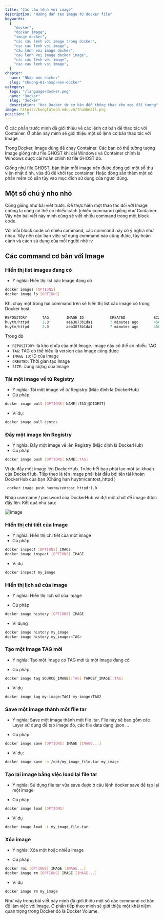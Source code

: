 ```yaml
---
title: "Các câu lệnh với image"
description: "Hướng dẫn tạo image từ docker file"
keywords:
  [
    "docker",
    "docker image",
    "image docker",
    "các câu lệnh với image trong docker",
    "cac cau lenh voi image",
    "câu lệnh với image docker",
    "cau lenh voi image docker image",
    "các câu lệnh với image",
    "cac cau lenh voi image",
  ]
chapter:
  name: "Nhập môn docker"
  slug: "chuong-01-nhap-mon-docker"
category:
  logo: "/language/docker.png"
  name: "Docker"
  slug: "docker"
  description: "Học Docker từ cơ bản đến thông thạo cho mọi đối tượng"
image: https://kungfutech.edu.vn/thumbnail.png
position: 7
---
```


Ở các phần trước mình đã giới thiệu về các lệnh cơ bản để thao tác với Container. Ở phần này mình sẽ giới thiệu một số lệnh cơ bản thao tác với Image.

Trong Docker, Image dùng để chạy Container. Các bạn có thể tưởng tượng Image giống như file GHOST khi cài Windows và Container chính là Windows được cài hoàn chỉnh từ file GHOST đó.

Giống như file GHOST, bản thân mỗi image nên được đóng gói một số thư viện nhất định, vừa đủ để khởi tạo container. Hoặc đóng sẵn thêm một số phần mềm có sẵn tùy vào mục đích sử dụng của người dùng.

## Một số chú ý nho nhỏ

Cũng giống như bài viết trước. Để thực hiện một thao tác đối với Image chúng ta cũng có thể có nhiều cách (nhiều command) giống như Container. Vậy nên bài viết này mình cũng sẽ viết nhiều command trong một block code.

Với mỗi block code có nhiều command, các command này có ý nghĩa như nhau. Vậy nên các bạn việc sử dụng command nào cũng được, tùy hoàn cảnh và cách sử dụng của mỗi người nhé :v

## Các command cơ bản với Image

### Hiển thị list images đang có

- Ý nghĩa: Hiển thị list các Image đang có

```bash
docker images [OPTIONS]
docker image ls [OPTIONS]
```

Khi chạy một trong hai command trên sẽ hiển thị list các image có trong Docker host.

```s
REPOSITORY       TAG        IMAGE ID            CREATED             SIZE
huytm/httpd      1.0        aea3873b1da1        7 minutes ago       458MB
huytm/httpd      2.0        aea3873b1da1        7 minutes ago       458MB
```

Trong đó

- `REPOSITORY`: là kho chứa của một Image. Image này có thể có nhiều TAG
- `TAG`: TAG có thể hiểu là version của Image cũng được
- `IMAGE ID`: ID của Image
- `CREATED`: Thời gian tạo Image
- `SIZE`: Dung lượng của Image

### Tải một image về từ Registry

- Ý nghĩa: Tải một image về từ Registry (Mặc định là DockerHub)
- Cú pháp:

```bash
docker image pull [OPTIONS] NAME[:TAG|@DIGEST]
```

- Ví dụ:

```bash
docker image pull centos
```

### Đẩy một image lên Registry

- Ý nghĩa: Đẩy một image về lên Registry (Mặc định là DockerHub)
- Cú pháp:

```bash
docker image push [OPTIONS] NAME[:TAG]
```

Ví dụ đẩy một image lên DockerHub. Trước hết bạn phải tạo một tài khoản của DockerHub. Tiếp theo là tên Image phải bắt đầu bởi tên tài khoản DockerHub của bạn (Chẳng hạn huytm/centost_httpd )

```bash
 docker image push huytm/centost_httpd:1.0
```

Nhập username / password của DockerHub và đợi một chút để image được đẩy lên. Kết quả như sau:

![image](https://user-images.githubusercontent.com/29374426/118496411-4ea99200-b74e-11eb-900f-764d66f0fe28.png)

### Hiển thị chi tiết của Image

- Ý nghĩa: Hiển thị chi tiết của một image
- Cú pháp

```bash
docker inspect [OPTIONS] IMAGE
docker image inspect [OPTIONS] IMAGE
```

- Ví dụ

```bash
docker inspect my_image
```

### Hiển thị lịch sử của image

- Ý nghĩa: Hiển thị lịch sử của image

- Cú pháp

```bash
docker image history [OPTIONS] IMAGE
```

- Ví dụng

```bash
docker image history my_image
docker image history my_image:<TAG>
```

### Tạo một Image TAG mới

- Ý nghĩa: Tạo một Image có TAG mới từ một Image đang có

- Cú pháp

```bash
docker image tag SOURCE_IMAGE[:TAG] TARGET_IMAGE[:TAG]
```

- Ví dụ

```bash
docker image tag my-image:TAG1 my-image:TAG2
```

### Save một image thành môt file tar

- Ý nghĩa: Save một image thành một file .tar. File này sẽ bao gồm các Layer sử dụng để tạo image đó, các file data dạng .json …

- Cú pháp

```bash
docker image save [OPTIONS] IMAGE [IMAGE...]
```

- Ví dụ:

```bash
docker image save -o /opt/my_image_file.tar my_image
```

### Tạo lại image bằng việc load lại file tar

- Ý nghĩa: Sử dụng file tar vừa save được ở câu lệnh docker save để tạo lại một image

- Cú pháp

```bash
docker image load [OPTIONS]
```

- Ví dụ

```bash
docker image load -i my_image_file.tar
```

### Xóa image

- Ý nghĩa: Xóa một hoặc nhiều image

- Cú pháp

```bash
docker rmi [OPTIONS] IMAGE [IMAGE...]
docker image rm [OPTIONS] IMAGE [IMAGE...]
```

- Ví dụ

```bash
docker image rm my_image
```

Như vậy trong bài viết này mình đã giới thiệu một số các command cơ bản để làm việc với Image. Ở phần tiếp theo mình sẽ giới thiệu một khái niệm quan trọng trong Docker đó là Docker Volume.
